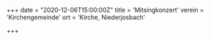 +++
date = "2020-12-06T15:00:00Z"
title = 'Mitsingkonzert'
verein = 'Kirchengemeinde'
ort = 'Kirche, Niederjosbach'

+++

      